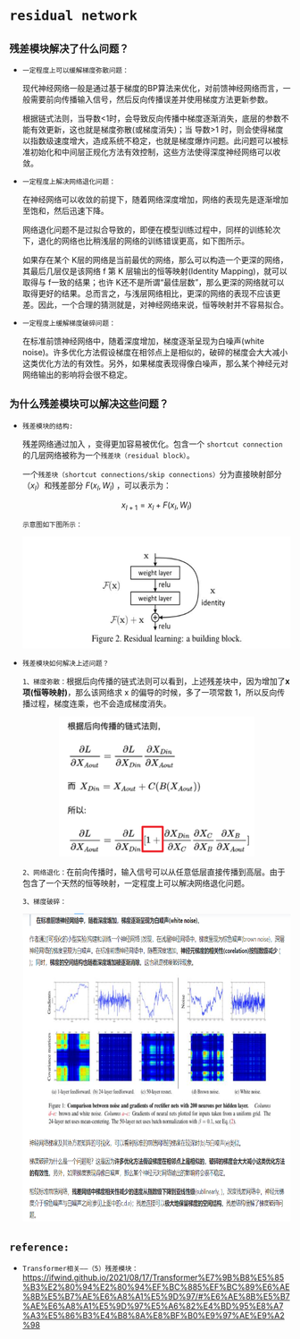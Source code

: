 # `residual network`

## `残差模块解决了什么问题？`

* `一定程度上可以缓解梯度弥散问题：`

    现代神经网络一般是通过基于梯度的BP算法来优化，对前馈神经网络而言，一般需要前向传播输入信号，然后反向传播误差并使用梯度方法更新参数。

    根据链式法则，当导数<1时，会导致反向传播中梯度逐渐消失，底层的参数不能有效更新，这也就是梯度弥散(或梯度消失)；当 导数>1 时，则会使得梯度以指数级速度增大，造成系统不稳定，也就是梯度爆炸问题。此问题可以被标准初始化和中间层正规化方法有效控制，这些方法使得深度神经网络可以收敛。

* `一定程度上解决网络退化问题：`

    在神经网络可以收敛的前提下，随着网络深度增加，网络的表现先是逐渐增加至饱和，然后迅速下降。

    网络退化问题不是过拟合导致的，即便在模型训练过程中，同样的训练轮次下，退化的网络也比稍浅层的网络的训练错误更高，如下图所示。



    如果存在某个 K层的网络是当前最优的网络，那么可以构造一个更深的网络，其最后几层仅是该网络 f 第 K 层输出的恒等映射(Identity Mapping)，就可以取得与 f一致的结果；也许 K还不是所谓“最佳层数”，那么更深的网络就可以取得更好的结果。总而言之，与浅层网络相比，更深的网络的表现不应该更差。因此，一个合理的猜测就是，对神经网络来说，恒等映射并不容易拟合。

* `一定程度上缓解梯度破碎问题：`

    在标准前馈神经网络中，随着深度增加，梯度逐渐呈现为白噪声(white noise)。许多优化方法假设梯度在相邻点上是相似的，破碎的梯度会大大减小这类优化方法的有效性。另外，如果梯度表现得像白噪声，那么某个神经元对网络输出的影响将会很不稳定。


## `为什么残差模块可以解决这些问题？`


* `残差模块的结构:`
  
    残差网络通过加入 ，变得更加容易被优化。包含一个 `shortcut connection` 的几层网络被称为一个`残差块（residual block）`。

    一个`残差块（shortcut connections/skip connections）`分为直接映射部分$（x_l）$和残差部分 $F(x_l​,W_l​)$ ，可以表示为：

    $$x_{l+1}​=x_l​+F(x_l​,W_l​)$$

    `示意图如下图所示：`


    <div align=center><img  height="200" src="./static/residual_network.jpg"/></div>

* `残差模块如何解决上述问题？`


    `1、梯度弥散：`根据后向传播的链式法则可以看到，上述残差块中，因为增加了**x项(恒等映射)**，那么该网络求 x​ 的偏导的时候，多了一项常数 1，所以反向传播过程，梯度连乘，也不会造成梯度消失。


    <div align=center><img  height="250" src="./static/back_pro.jpg"/></div>


    `2、网络退化：`在前向传播时，输入信号可以从任意低层直接传播到高层。由于包含了一个天然的恒等映射，一定程度上可以解决网络退化问题。


    `3、梯度破碎：`
    
    <div align=center><img  height="550" src="./static/梯度破碎.jpg"/></div>


## `reference:`


* `Transformer相关——（5）残差模块：`https://ifwind.github.io/2021/08/17/Transformer%E7%9B%B8%E5%85%B3%E2%80%94%E2%80%94%EF%BC%885%EF%BC%89%E6%AE%8B%E5%B7%AE%E6%A8%A1%E5%9D%97/#%E6%AE%8B%E5%B7%AE%E6%A8%A1%E5%9D%97%E5%A6%82%E4%BD%95%E8%A7%A3%E5%86%B3%E4%B8%8A%E8%BF%B0%E9%97%AE%E9%A2%98